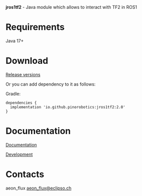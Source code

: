 **jros1tf2** - Java module which allows to interact with TF2 in ROS1

# Requirements

Java 17+

# Download

[Release versions](/jros1tf2/release/CHANGELOG.md)

Or you can add dependency to it as follows:

Gradle:

```
dependencies {
  implementation 'io.github.pinorobotics:jros1tf2:2.0'
}
```

# Documentation

[Documentation](http://pinoweb.freetzi.com/jrostf2)

[Development](DEVELOPMENT.md)

# Contacts

aeon_flux <aeon_flux@eclipso.ch>
